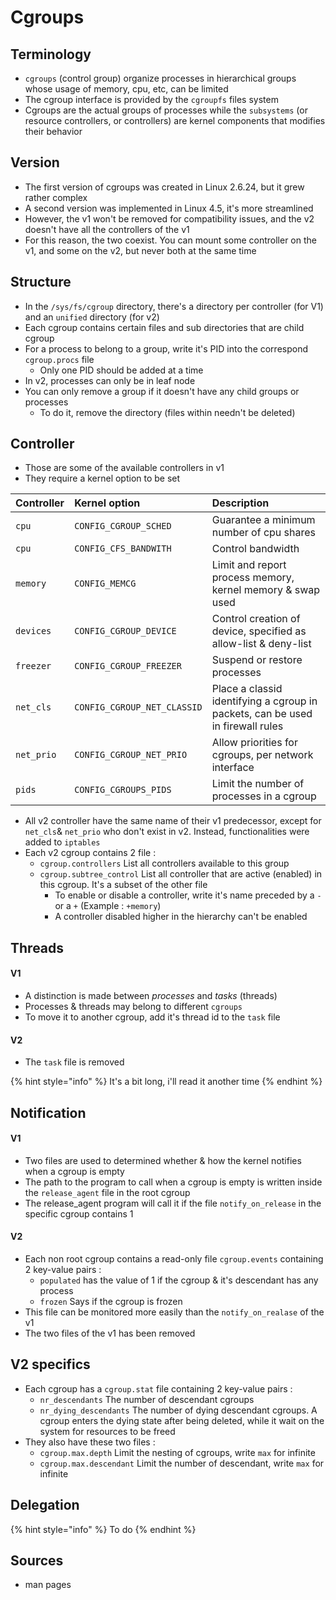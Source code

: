 # Cgroups

## Terminology

* `cgroups` \(control group\) organize processes in hierarchical groups whose usage of memory, cpu, etc, can be limited
* The cgroup interface is provided by the `cgroupfs` files system
* Cgroups are the actual groups of processes while the `subsystems` \(or resource controllers, or controllers\) are kernel components that modifies their behavior

## Version

* The first version of cgroups was created in Linux 2.6.24, but it grew rather complex
* A second version was implemented in Linux 4.5, it's more streamlined
* However, the v1 won't be removed for compatibility issues, and the v2 doesn't have all the controllers of the v1
* For this reason, the two coexist. You can mount some controller on the v1, and some on the v2, but never both at the same time

## Structure

* In the `/sys/fs/cgroup` directory, there's a directory per controller \(for V1\) and an `unified` directory \(for v2\)
* Each cgroup contains certain files and sub directories that are child cgroup
* For a process to belong to a group, write it's PID into the correspond `cgroup.procs` file
  * Only one PID should be added at a time
* In v2, processes can only be in leaf node
* You can only remove a group if it doesn't have any child groups or processes
  * To do it, remove the directory \(files within needn't be deleted\)

## Controller

* Those are some of the available controllers in v1
* They require a kernel option to be set

| Controller | Kernel option | Description |
| :--- | :--- | :--- |
| `cpu` | `CONFIG_CGROUP_SCHED` | Guarantee a minimum number of cpu shares |
| `cpu` | `CONFIG_CFS_BANDWITH` | Control bandwidth |
| `memory` | `CONFIG_MEMCG` | Limit and report process memory, kernel memory & swap used |
| `devices` | `CONFIG_CGROUP_DEVICE` | Control creation of device, specified as allow-list & deny-list |
| `freezer` | `CONFIG_CGROUP_FREEZER` | Suspend or restore processes |
| `net_cls` | `CONFIG_CGROUP_NET_CLASSID` | Place a classid identifying a cgroup in packets, can be used in firewall rules |
| `net_prio` | `CONFIG_CGROUP_NET_PRIO` | Allow priorities for cgroups, per network interface |
| `pids` | `CONFIG_CGROUPS_PIDS` | Limit the number of processes in a cgroup |

* All v2 controller have the same name of their v1 predecessor, except for `net_cls`& `net_prio` who don't exist in v2. Instead, functionalities were added to `iptables`
* Each v2 cgroup contains 2 file :
  *  `cgroup.controllers` List all controllers available to this group
  * `cgroup.subtree_control` List all controller that are active \(enabled\) in this cgroup. It's a subset of the other file
    * To enable or disable a controller, write it's name preceded by a `-` or a `+` \(Example : `+memory`\)
    * A controller disabled higher in the hierarchy can't be enabled

## Threads

#### V1

* A distinction is made between _processes_ and _tasks_ \(threads\)
* Processes & threads may belong to different `cgroups`
* To move it to another cgroup, add it's thread id to the `task` file

#### V2

* The `task` file is removed

{% hint style="info" %}
It's a bit long, i'll read it another time
{% endhint %}

## Notification

#### V1

* Two files are used to determined whether & how the kernel notifies when a cgroup is empty
*  The path to the program to call when a cgroup is empty is written inside the `release_agent`  file in the root cgroup
* The release\_agent program will call it if the file `notify_on_release` in the specific cgroup contains 1

#### V2

* Each non root cgroup contains a read-only file `cgroup.events` containing 2 key-value pairs :
  * `populated` has the value of 1 if the cgroup & it's descendant has any process
  * `frozen` Says if the cgroup is frozen
* This file can be monitored more easily than the `notify_on_realase` of the v1
* The two files of the v1 has been removed

## V2 specifics

* Each cgroup has a `cgroup.stat` file containing 2 key-value pairs :
  * `nr_descendants` The number of descendant cgroups
  * `nr_dying_descendants` The number of dying descendant cgroups. A cgroup enters the dying state after being deleted, while it wait on the system for resources to be freed
* They also have these two files  :
  * `cgroup.max.depth` Limit the nesting of cgroups, write `max` for infinite
  * `cgroup.max.descendant` Limit the number of descendant, write `max` for infinite

## Delegation

{% hint style="info" %}
To do
{% endhint %}

## Sources

* man pages



